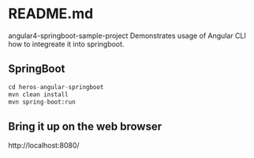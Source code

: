 # README.md

angular4-springboot-sample-project 
Demonstrates usage of Angular CLI how to integreate it into springboot.

## SpringBoot

```python
cd heros-angular-springboot
mvn clean install
mvn spring-boot:run
```

## Bring it up on the web browser

http://localhost:8080/

